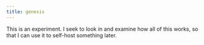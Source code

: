 ```yaml
---
title: genesis
---
```

This is an experiment. I seek to look in and examine how all of this works, so that I can use it to self-host something later. 
